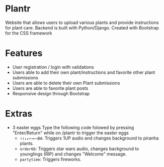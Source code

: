 # Plantr
Website that allows users to upload various plants and provide instructions for plant care. Backend is built with Python/Django. Created with Bootstrap for the CSS framework

# Features
- User registration / login with validations
- Users able to add their own plant/instructions and favorite other plant submissions
- Users are able to delete their own Plant submissions
- Users are able to favorite plant posts
- Responsive design through Bootstrap

# Extras
- 3 easter eggs
  Type the following code folowed by pressing "Enter/Return" while on /plantr to trigger the easter eggs
  - `↑↑↓↓←→←→BA`: Triggers 1UP audio and changes background to piranha plants.
  - `order66`: Triggers star wars audio, changes background to younglings (RIP) and changes "Welcome" message.
  - `partytime`: Triggers fireworks.
